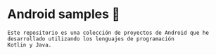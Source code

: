 # Android samples  📱

~~~
Este repositorio es una colección de proyectos de Android que he desarrollado utilizando los lenguajes de programación
Kotlin y Java. 
~~~
 <style>
.material-symbols-outlined {
  font-variation-settings:
  'FILL' 0,
  'wght' 400,
  'GRAD' 0,
  'opsz' 48
}
</style>
